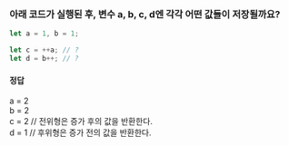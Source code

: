 ### 아래 코드가 실행된 후, 변수 a, b, c, d엔 각각 어떤 값들이 저장될까요?

```javaScript
let a = 1, b = 1;

let c = ++a; // ?
let d = b++; // ?
```

#### 정답

a = 2 <br/>
b = 2 <br/>
c = 2 // 전위형은 증가 후의 값을 반환한다. <br/>
d = 1 // 후위형은 증가 전의 값을 반환한다. <br/>